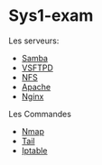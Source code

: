 # Sys1-exam

Les serveurs:
- [Samba](https://github.com/Ezdev2/Sys1-exam/blob/4229d850150b985be788e526505a5e9fb97f5253/Serveur/Samba/Samba.md)
- [VSFTPD](https://github.com/Ezdev2/Sys1-exam/blob/a4bccb03d20e66e93a5debcb36626401977c8e55/Serveur/VSFTPD/VSFTPD.md)
- [NFS](https://github.com/Ezdev2/Sys1-exam/blob/4750ad7d4892b82a726086d65c02a70691cd419f/Serveur/NFS/NFS.md)
- [Apache](https://github.com/Ezdev2/Sys1-exam/blob/4750ad7d4892b82a726086d65c02a70691cd419f/Serveur/Apache/Apache.md)
- [Nginx](https://github.com/Ezdev2/Sys1-exam/blob/374a9c44fa839a2b5d9c3ce764b1ac481817113a/Serveur/Nginx/Nginx.md)

Les Commandes
- [Nmap](https://github.com/Ezdev2/Sys1-exam/blob/0d48d8fef84327016490033e0149ebe1f54006f8/Commande/Nmap/Nmap.md)
- [Tail](https://github.com/Ezdev2/Sys1-exam/blob/66cedbfbf4e7034b07dc70caabec11d7a6d37eea/Commande/Tail/Tail.md)
- [Iptable](https://github.com/Ezdev2/Sys1-exam/blob/b046b86fc9816455ff53cf144192cf3891a181ce/Commande/Iptable/Iptable.md)
